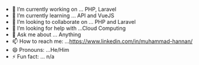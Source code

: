 

<!--
**mhannan-dev/mhannan-dev** is a ✨ _special_ ✨ repository because its `README.md` (this file) appears on your GitHub profile.

Here are some ideas to get you started: -->

- 🔭 I’m currently working on ... PHP, Laravel
- 🌱 I’m currently learning ...  API and VueJS
- 👯 I’m looking to collaborate on ... PHP and Laravel
- 🤔 I’m looking for help with ...Cloud Computing
- 💬 Ask me about ... Anything
- 📫 How to reach me: ...https://www.linkedin.com/in/muhammad-hannan/
- 😄 Pronouns: ...He/Him
- ⚡ Fun fact: ... n/a

